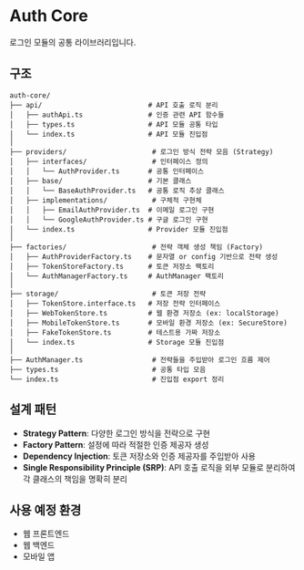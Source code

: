 # Auth Core

로그인 모듈의 공통 라이브러리입니다.

## 구조

```
auth-core/
├── api/                          # API 호출 로직 분리
│   ├── authApi.ts                # 인증 관련 API 함수들
│   ├── types.ts                  # API 모듈 공통 타입
│   └── index.ts                  # API 모듈 진입점
│
├── providers/                     # 로그인 방식 전략 모음 (Strategy)
│   ├── interfaces/                # 인터페이스 정의
│   │   └── AuthProvider.ts       # 공통 인터페이스
│   ├── base/                     # 기본 클래스
│   │   └── BaseAuthProvider.ts   # 공통 로직 추상 클래스
│   ├── implementations/           # 구체적 구현체
│   │   ├── EmailAuthProvider.ts  # 이메일 로그인 구현
│   │   └── GoogleAuthProvider.ts # 구글 로그인 구현
│   └── index.ts                  # Provider 모듈 진입점
│
├── factories/                     # 전략 객체 생성 책임 (Factory)
│   ├── AuthProviderFactory.ts    # 문자열 or config 기반으로 전략 생성
│   ├── TokenStoreFactory.ts      # 토큰 저장소 팩토리
│   └── AuthManagerFactory.ts     # AuthManager 팩토리
│
├── storage/                       # 토큰 저장 전략
│   ├── TokenStore.interface.ts   # 저장 전략 인터페이스
│   ├── WebTokenStore.ts          # 웹 환경 저장소 (ex: localStorage)
│   ├── MobileTokenStore.ts       # 모바일 환경 저장소 (ex: SecureStore)
│   ├── FakeTokenStore.ts         # 테스트용 가짜 저장소
│   └── index.ts                  # Storage 모듈 진입점
│
├── AuthManager.ts                 # 전략들을 주입받아 로그인 흐름 제어
├── types.ts                       # 공통 타입 모음
└── index.ts                       # 진입점 export 정리
```

## 설계 패턴

- **Strategy Pattern**: 다양한 로그인 방식을 전략으로 구현
- **Factory Pattern**: 설정에 따라 적절한 인증 제공자 생성
- **Dependency Injection**: 토큰 저장소와 인증 제공자를 주입받아 사용
- **Single Responsibility Principle (SRP)**: API 호출 로직을 외부 모듈로 분리하여 각 클래스의 책임을 명확히 분리

## 사용 예정 환경

- 웹 프론트엔드
- 웹 백엔드  
- 모바일 앱 